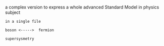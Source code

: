 a complex version to express a whole advanced Standard Model in physics subject
   
    in a single file
    
    boson <----->  fermion
   
    supersysmetry
